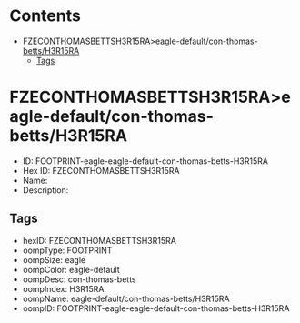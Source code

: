 



Contents
========

* [FZECONTHOMASBETTSH3R15RA>eagle-default/con-thomas-betts/H3R15RA](#fzeconthomasbettsh3r15raeagle-defaultcon-thomas-bettsh3r15ra)
	* [Tags](#tags)

# FZECONTHOMASBETTSH3R15RA>eagle-default/con-thomas-betts/H3R15RA

- ID: FOOTPRINT-eagle-eagle-default-con-thomas-betts-H3R15RA
- Hex ID: FZECONTHOMASBETTSH3R15RA
- Name: 
- Description: 

## Tags

- hexID: FZECONTHOMASBETTSH3R15RA
- oompType: FOOTPRINT
- oompSize: eagle
- oompColor: eagle-default
- oompDesc: con-thomas-betts
- oompIndex: H3R15RA
- oompName: eagle-default/con-thomas-betts/H3R15RA
- oompID: FOOTPRINT-eagle-eagle-default-con-thomas-betts-H3R15RA
